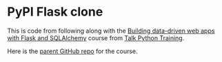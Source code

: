 # PyPI Flask clone
This is code from following along with the 
[Building data-driven web apps with Flask and SQLAlchemy](https://training.talkpython.fm/courses/details/building-data-driven-web-applications-in-python-with-flask-sqlalchemy-and-bootstrap)
course from [Talk Python Training](https://training.talkpython.fm).

Here is the [parent GitHub repo](https://github.com/talkpython/data-driven-web-apps-with-flask) for the course.
